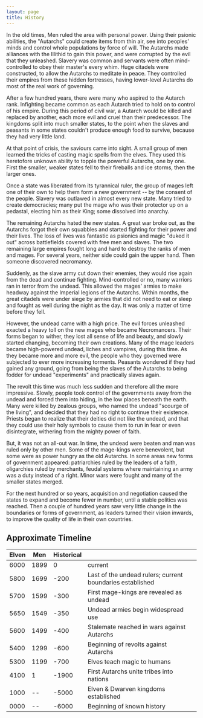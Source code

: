 ```yaml
---
layout: page
title: History
---
```

In the old times, Men ruled the area with personal power.
Using their psionic abilities, the "Autarchs" could create items from thin
air, see into peoples' minds and control whole populations by force of will.
The Autarchs made alliances with the Illithid to gain this power, and were
corrupted by the evil that they unleashed. Slavery was common and servants were
often mind-controlled to obey their master's every whim. Huge citadels were
constructed, to allow the Autarchs to meditate in peace. They controlled their
empires from these hidden fortresses, having lower-level Autarchs do most of the
real work of governing.

After a few hundred years, there were many who aspired to the Autarch
rank. Infighting became common as each Autarch tried to hold on to control
of his empire. During this period of civil war, a Autarch would be killed
and replaced by another, each more evil and cruel than their predecessor. The
kingdoms split into much smaller states, to the point when the slaves and
peasants in some states couldn't produce enough food to survive, because they
had very little land.

At that point of crisis, the saviours came into sight. A small group of men
learned the tricks of casting magic spells from the elves. They used this
heretofore unknown ability to topple the powerful Autarchs, one by one.
First the smaller, weaker states fell to their fireballs and ice storms, then
the larger ones.

Once a state was liberated from its tyrannical ruler, the group of mages left
one of their own to help them form a new government -- by the consent of the
people. Slavery was outlawed in almost every new state. Many tried to create
democracies; many put the mage who was their protector up on a pedastal,
electing him as their King; some dissolved into anarchy.

The remaining Autarchs hated the new states. A great war broke out, as the
Autarchs forgot their own squabbles and started fighting for their power
and their lives. The loss of lives was fantastic as psionics and magic "duked
it out" across battlefields covered with free men and slaves. The two remaining
large empires fought long and hard to destroy the ranks of men and mages. For
several years, neither side could gain the upper hand. Then someone discovered
necromancy.

Suddenly, as the slave army cut down their enemies, they would rise again from
the dead and continue fighting. Mind-controlled or no, many warriors ran in
terror from the undead. This allowed the mages' armies to make headway against
the Imperial legions of the Autarchs. Within months, the great citadels
were under siege by armies that did not need to eat or sleep and fought as well
during the night as the day. It was only a matter of time before they fell.

However, the undead came with a high price. The evil forces unleashed exacted a
heavy toll on the new mages who became Necromancers. Their forms began to
wither, they lost all sense of life and beauty, and slowly started changing,
becoming their own creations. Many of the mage leaders became high-powered
undead, liches and vampires, during this time. As they became more and more
evil, the people who they governed were subjected to ever more increasing
torments. Peasants wondered if they had gained any ground, going from being the
slaves of the Autarchs to being fodder for undead "experiments" and
practically slaves again.

The revolt this time was much less sudden and therefore all the more
impressive. Slowly, people took control of the governments away from the undead
and forced them into hiding, in the low places beneath the earth. Many were
killed by zealous groups, who named the undead "scourge of the living", and
decided that they had no right to continue their existence. Priests began to
realize that their deities did not like the undead, and that they could use
their holy symbols to cause them to run in fear or even disintegrate, withering
from the mighty power of faith.

But, it was not an all-out war. In time, the undead were beaten and man was
ruled only by other men. Some of the mage-kings were benevolent, but some were
as power hungry as the old Autarchs. In some areas new forms of government
appeared: patriarchies ruled by the leaders of a faith, oligarchies ruled by
merchants, feudal systems where maintaining an army was a duty instead of a
right. Minor wars were fought and many of the smaller states merged.

For the next hundred or so years, acquisition and negotiation caused the states
to expand and become fewer in number, until a stable politics was reached. Then
a couple of hundred years saw very little change in the boundaries or forms of
government, as leaders turned their vision inwards, to improve the quality of
life in their own countries.

## Approximate Timeline

| Elven | Men | Historical | |
| ----- | --- | ---------- | --- |
| 6000 | 1899 | 0 | current |
| 5800 | 1699 | -200 | Last of the undead rulers; current boundaries established |
| 5700 | 1599 | -300 | First mage-kings are revealed as undead |
| 5650 | 1549 | -350 | Undead armies begin widespread use |
| 5600 | 1499 | -400 | Stalemate reached in wars against Autarchs |
| 5400 | 1299 | -600 | Beginning of revolts against Autarchs |
| 5300 | 1199 | -700 | Elves teach magic to humans |
| 4100 | 1 | -1900 | First Autarchs unite tribes into nations |
| 1000 | -- | -5000 | Elven &amp; Dwarven kingdoms established |
| 0000 | -- | -6000 | Beginning of known history |
